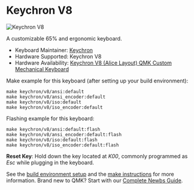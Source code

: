 # Keychron V8

![Keychron V8](https://i.imgur.com/mi33yKAh.jpg)

A customizable 65% and ergonomic keyboard.

* Keyboard Maintainer: [Keychron](https://github.com/keychron)
* Hardware Supported: Keychron V8
* Hardware Availability: [Keychron V8 (Alice Layout) QMK Custom Mechanical Keyboard](https://www.keychron.com/products/keychron-v8-alice-layout-qmk-custom-mechanical-keyboard)

Make example for this keyboard (after setting up your build environment):

    make keychron/v8/ansi:default
    make keychron/v8/ansi_encoder:default
    make keychron/v8/iso:default
    make keychron/v8/iso_encoder:default

Flashing example for this keyboard:

    make keychron/v8/ansi:default:flash
    make keychron/v8/ansi_encoder:default:flash
    make keychron/v8/iso:default:flash
    make keychron/v8/iso_encoder:default:flash

**Reset Key**: Hold down the key located at *K00*, commonly programmed as *Esc* while plugging in the keyboard.

See the [build environment setup](https://docs.qmk.fm/#/getting_started_build_tools) and the [make instructions](https://docs.qmk.fm/#/getting_started_make_guide) for more information. Brand new to QMK? Start with our [Complete Newbs Guide](https://docs.qmk.fm/#/newbs).